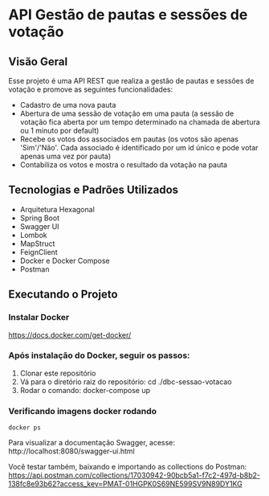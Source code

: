 # API Gestão de pautas e sessões de votação

## Visão Geral
Esse projeto é uma API REST que realiza a gestão de pautas e sessões de votação e promove as seguintes funcionalidades:

- Cadastro de uma nova pauta
- Abertura de uma sessão de votação em uma pauta (a sessão de votação fica aberta por um tempo determinado na chamada de abertura ou 1 minuto por default)
- Recebe os votos dos associados em pautas (os votos são apenas 'Sim'/'Não'. Cada associado é identificado por um id único e pode votar apenas uma vez por pauta)
- Contabiliza os votos e mostra o resultado da votação na pauta

## Tecnologias e Padrões Utilizados

* Arquitetura Hexagonal
* Spring Boot
* Swagger UI
* Lombok
* MapStruct
* FeignClient
* Docker e Docker Compose
* Postman

## Executando o Projeto

### Instalar Docker
https://docs.docker.com/get-docker/

### Após instalação do Docker, seguir os passos:
1. Clonar este repositório
2. Vá para o diretório raiz do repositório: cd ./dbc-sessao-votacao
3. Rodar o comando: docker-compose up

### Verificando imagens docker rodando
```
docker ps
```
Para visualizar a documentação Swagger, acesse: http://localhost:8080/swagger-ui.html

Você testar também, baixando e importando as collections do Postman:
https://api.postman.com/collections/17030942-90bcb5a1-f7c2-497d-b8b2-138fc8e93b62?access_key=PMAT-01HGPK0S69NE599SV9N89DY1KG

